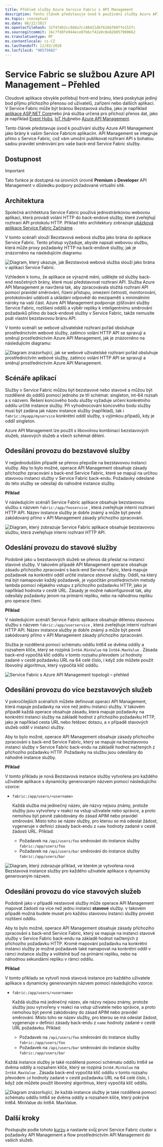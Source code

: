 ```yaml
---
title: Přehled služby Azure Service Fabric s API Management
description: Tento článek představuje úvod k používání služby Azure API Management jako brány k vašim Service Fabricm aplikacím.
ms.topic: conceptual
ms.date: 06/22/2017
ms.openlocfilehash: 32f47d62cc9dda7cc88421dbf616bf69ffe152fc
ms.sourcegitcommit: 16c7fd8fe944ece07b6cf42a9c0e82b057900662
ms.translationtype: MT
ms.contentlocale: cs-CZ
ms.lasthandoff: 12/03/2020
ms.locfileid: "96575682"
---
```

# <a name="service-fabric-with-azure-api-management-overview"></a>Service Fabric se službou Azure API Management – Přehled

Cloudové aplikace obvykle potřebují front-end bránu, která poskytuje jediný bod příjmu příchozího přenosu od uživatelů, zařízení nebo dalších aplikací. V Service Fabric může být bránou Bezstavová služba, jako je například [aplikace ASP.NET Core](service-fabric-reliable-services-communication-aspnetcore.md)nebo jiná služba určená pro příchozí přenos dat, jako je například [Event Hubs](../event-hubs/index.yml), [IoT Hub](../iot-hub/index.yml)nebo [Azure API Management](../api-management/index.yml).

Tento článek představuje úvod k používání služby Azure API Management jako brány k vašim Service Fabricm aplikacím. API Management se integruje přímo s Service Fabric, což vám umožní publikovat rozhraní API s bohatou sadou pravidel směrování pro vaše back-end Service Fabric služby.

## <a name="availability"></a>Dostupnost

> [!IMPORTANT]
> Tato funkce je dostupná na úrovních úrovně **Premium** a **Developer** API Management v důsledku podpory požadované virtuální sítě.

## <a name="architecture"></a>Architektura

Společná architektura Service Fabric používá jednostránkovou webovou aplikaci, která provádí volání HTTP do back-endové služby, které zveřejňují rozhraní API protokolu HTTP. Příklad této architektury zobrazuje [ukázková aplikace Service Fabric Začínáme](https://github.com/Azure-Samples/service-fabric-dotnet-getting-started) .

V tomto scénáři slouží Bezstavová webová služba jako brána do aplikace Service Fabric. Tento přístup vyžaduje, abyste napsali webovou službu, která může proxy požadavky HTTP na back-endové služby, jak je znázorněno na následujícím diagramu:

![Diagram, který ukazuje, jak Bezstavová webová služba slouží jako brána v aplikaci Service Fabric.][sf-web-app-stateless-gateway]

Vzhledem k tomu, že aplikace se výrazně mění, udělejte od služby back-end nesčetných brány, které musí představovat rozhraní API. Služba Azure API Management je navržená tak, aby zpracovávala složitá rozhraní API pomocí pravidel směrování, řízení přístupu, omezení četnosti, monitorování, protokolování událostí a ukládání odpovědí do mezipaměti s minimálními nároky na vaši část. Azure API Management podporuje zjišťování služby Service Fabric, rozlišení oddílů a výběr repliky k inteligentnímu směrování požadavků přímo do back-endové služby v Service Fabric, takže nemusíte psát vlastní bezstavovou bránu API. 

V tomto scénáři se webové uživatelské rozhraní pořád obsluhuje prostřednictvím webové služby, zatímco volání HTTP API se spravují a směrují prostřednictvím Azure API Management, jak je znázorněno na následujícím diagramu:

![Diagram znázorňující, jak se webové uživatelské rozhraní pořád obsluhuje prostřednictvím webové služby, zatímco volání HTTP API se spravují a směrují prostřednictvím Azure API Management.][sf-apim-web-app]

## <a name="application-scenarios"></a>Scénáře aplikací

Služby v Service Fabric můžou být bezstavové nebo stavové a můžou být rozdělené do oddílů pomocí jednoho ze tří schémat: singleton, int-64 rozsah a s názvem. Řešení koncového bodu služby vyžaduje určení konkrétního oddílu určité instance služby. Při vyhodnocování koncového bodu služby musí být zadána jak název instance služby (například), tak i `fabric:/myapp/myservice` konkrétní oddíl služby, s výjimkou případů, kdy je oddíl singleton.

Azure API Management lze použít s libovolnou kombinací bezstavových služeb, stavových služeb a všech schémat dělení.

## <a name="send-traffic-to-a-stateless-service"></a>Odesílání provozu do bezstavové služby

V nejjednodušším případě se přenos přepošle na bezstavovou instanci služby. Aby to bylo možné, operace API Management obsahuje zásady příchozího zpracování s back-end Service Fabric, které se mapují na určitou stavovou instanci služby v Service Fabric back-endu. Požadavky odeslané do této služby se odesílají do náhodné instance služby.

**Příklad**

V následujícím scénáři Service Fabric aplikace obsahuje bezstavovou službu s názvem `fabric:/app/fooservice` , která zveřejňuje interní rozhraní HTTP API. Název instance služby je dobře známý a může být pevně zakódovaný přímo v API Management zásady příchozího zpracování. 

![Diagram, který zobrazuje Service Fabric aplikace obsahuje bezstavovou službu, která zveřejňuje interní rozhraní HTTP API.][sf-apim-static-stateless]

## <a name="send-traffic-to-a-stateful-service"></a>Odeslání provozu do stavové služby

Podobně jako u bezstavových služeb se přenos dá přeslat na instanci stavové služby. V takovém případě API Management operace obsahuje zásadu příchozího zpracování s back-end Service Fabric, která mapuje požadavek na konkrétní oddíl určité instance *stavové* služby. Oddíl, na který má být namapován každý požadavek, je vypočítán prostřednictvím metody lambda pomocí nějakého vstupu z příchozího požadavku HTTP, jako je například hodnota v cestě URL. Zásady je možné nakonfigurovat tak, aby odesílaly požadavky jenom na primární repliku, nebo na náhodnou repliku pro operace čtení.

**Příklad**

V následujícím scénáři Service Fabric aplikace obsahuje dělenou stavovou službu s názvem `fabric:/app/userservice` , která zveřejňuje interní rozhraní HTTP API. Název instance služby je dobře známý a může být pevně zakódovaný přímo v API Management zásady příchozího zpracování.  

Služba je rozdělená pomocí schématu oddílu Int64 se dvěma oddíly a rozsahem klíče, který se rozpíná `Int64.MinValue` na `Int64.MaxValue` . Zásada back-end vypočítá klíč oddílu v tomto rozsahu převodem `id` hodnoty zadané v cestě požadavku URL na 64 celé číslo, i když zde můžete použít libovolný algoritmus, který vypočítá klíč oddílu. 

![Service Fabric s Azure API Management topologii – přehled][sf-apim-static-stateful]

## <a name="send-traffic-to-multiple-stateless-services"></a>Odesílání provozu do více bezstavových služeb

V pokročilejších scénářích můžete definovat operaci API Management, která mapuje požadavky na více než jednu instanci služby. V takovém případě každá operace obsahuje zásadu, která mapuje požadavky na konkrétní instanci služby na základě hodnot z příchozího požadavku HTTP, jako je například cesta URL nebo řetězec dotazu, a v případě stavových služeb oddíl v instanci služby.

Aby to bylo možné, operace API Management obsahuje zásady příchozího zpracování s back-end Service Fabric, který se mapuje na bezstavovou instanci služby v Service Fabric back-endu na základě hodnot načtených z příchozího požadavku HTTP. Požadavky na službu jsou odesílány do náhodné instance služby.

**Příklad**

V tomto příkladu je nová Bezstavová instance služby vytvořena pro každého uživatele aplikace s dynamicky generovaným názvem pomocí následujícího vzorce:

- `fabric:/app/users/<username>`

  Každá služba má jedinečný název, ale názvy nejsou známy, protože služby jsou vytvořeny v reakci na vstup uživatele nebo správce, a proto nemohou být pevně zakódovány do zásad APIM nebo pravidel směrování. Místo toho se název služby, pro kterou se má odeslat žádost, vygeneruje v definici zásady back-endu z `name` hodnoty zadané v cestě žádosti URL. Příklad:

  - Požadavek na `/api/users/foo` směrování do instance služby `fabric:/app/users/foo`
  - Požadavek na `/api/users/bar` směrování do instance služby `fabric:/app/users/bar`

![Diagram, který zobrazuje příklad, ve kterém je vytvořena nová Bezstavová instance služby pro každého uživatele aplikace s dynamicky generovaným názvem.][sf-apim-dynamic-stateless]

## <a name="send-traffic-to-multiple-stateful-services"></a>Odesílání provozu do více stavových služeb

Podobně jako v případě nestavové služby může operace API Management mapovat žádosti na více než jednu instanci **stavové** služby. v takovém případě možná budete muset pro každou stavovou instanci služby provést rozlišení oddílu.

Aby to bylo možné, operace API Management obsahuje zásady příchozího zpracování s back-end Service Fabric, který se mapuje na instanci stavové služby v Service Fabric back-endu na základě hodnot načtených z příchozího požadavku HTTP. Kromě mapování požadavku na konkrétní instanci služby je možné požadavek také namapovat na konkrétní oddíl v rámci instance služby a volitelně buď na primární repliku, nebo na náhodnou sekundární repliku v rámci oddílu.

**Příklad**

V tomto příkladu se vytvoří nová stavová instance pro každého uživatele aplikace s dynamicky generovaným názvem pomocí následujícího vzorce:

- `fabric:/app/users/<username>`

  Každá služba má jedinečný název, ale názvy nejsou známy, protože služby jsou vytvořeny v reakci na vstup uživatele nebo správce, a proto nemohou být pevně zakódovány do zásad APIM nebo pravidel směrování. Místo toho se název služby, pro kterou se má odeslat žádost, vygeneruje v definici zásady back-endu z `name` hodnoty zadané v cestě URL požadavku. Příklad:

  - Požadavek na `/api/users/foo` směrování do instance služby `fabric:/app/users/foo`
  - Požadavek na `/api/users/bar` směrování do instance služby `fabric:/app/users/bar`

Každá instance služby je také rozdělená pomocí schématu oddílu Int64 se dvěma oddíly a rozsahem klíče, který se rozpíná `Int64.MinValue` na `Int64.MaxValue` . Zásada back-end vypočítá klíč oddílu v tomto rozsahu převodem `id` hodnoty zadané v cestě požadavku URL na 64 celé číslo, i když zde můžete použít libovolný algoritmus, který vypočítá klíč oddílu. 

![Diagram znázorňující, že každá instance služby je také rozdělená pomocí schématu oddílu Int64 se dvěma oddíly a rozsahem klíče, který pokrývá Int64. MinValue do Int64. MaxValue.][sf-apim-dynamic-stateful]

## <a name="next-steps"></a>Další kroky

Postupujte podle tohoto [kurzu](service-fabric-tutorial-deploy-api-management.md) a nastavte svůj první Service Fabric cluster s požadavky API Management a flow prostřednictvím API Management do vašich služeb.

<!-- links -->

<!-- pics -->
[sf-apim-web-app]: ./media/service-fabric-api-management-overview/sf-apim-web-app.png
[sf-web-app-stateless-gateway]: ./media/service-fabric-api-management-overview/sf-web-app-stateless-gateway.png
[sf-apim-static-stateless]: ./media/service-fabric-api-management-overview/sf-apim-static-stateless.png
[sf-apim-static-stateful]: ./media/service-fabric-api-management-overview/sf-apim-static-stateful.png
[sf-apim-dynamic-stateless]: ./media/service-fabric-api-management-overview/sf-apim-dynamic-stateless.png
[sf-apim-dynamic-stateful]: ./media/service-fabric-api-management-overview/sf-apim-dynamic-stateful.png
